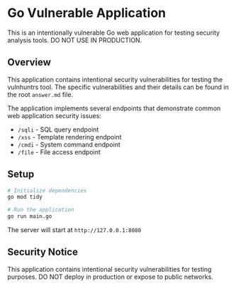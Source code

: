 # Go Vulnerable Application

This is an intentionally vulnerable Go web application for testing security analysis tools. DO NOT USE IN PRODUCTION.

## Overview

This application contains intentional security vulnerabilities for testing the vulnhuntrs tool. The specific vulnerabilities and their details can be found in the root `answer.md` file.

The application implements several endpoints that demonstrate common web application security issues:

- `/sqli` - SQL query endpoint
- `/xss` - Template rendering endpoint
- `/cmdi` - System command endpoint
- `/file` - File access endpoint

## Setup

```bash
# Initialize dependencies
go mod tidy

# Run the application
go run main.go
```

The server will start at `http://127.0.0.1:8080`

## Security Notice

This application contains intentional security vulnerabilities for testing purposes. DO NOT deploy in production or expose to public networks.